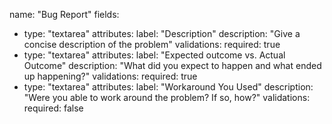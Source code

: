 name: "Bug Report"
fields:
- type: "textarea"
  attributes:
    label: "Description"
    description: "Give a concise description of the problem"
  validations:
    required: true
- type: "textarea"
  attributes:
    label: "Expected outcome vs. Actual Outcome"
    description: "What did you expect to happen and what ended up happening?"
  validations:
    required: true
- type: "textarea"
  attributes:
    label: "Workaround You Used"
    description: "Were you able to work around the problem? If so, how?"
  validations:
    required: false
